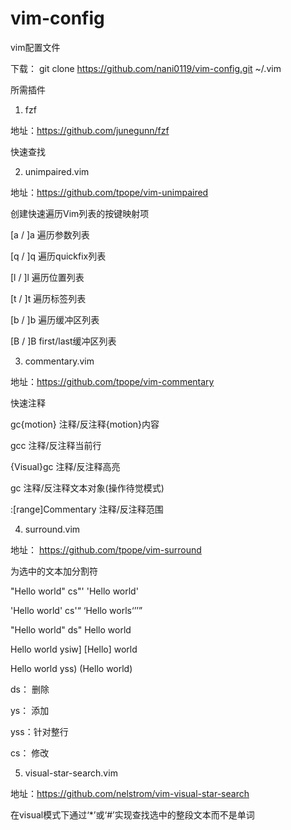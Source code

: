 # vim-config
vim配置文件


下载：
git clone https://github.com/nani0119/vim-config.git  ~/.vim


所需插件
1) fzf 

地址：https://github.com/junegunn/fzf

快速查找


2) unimpaired.vim

地址：https://github.com/tpope/vim-unimpaired

创建快速遍历Vim列表的按键映射项

[a / ]a   遍历参数列表

[q / ]q   遍历quickfix列表

[l / ]l   遍历位置列表

[t / ]t   遍历标签列表

[b / ]b   遍历缓冲区列表

[B / ]B   first/last缓冲区列表



3) commentary.vim

地址：https://github.com/tpope/vim-commentary

快速注释

gc{motion}           注释/反注释{motion}内容

gcc                  注释/反注释当前行

{Visual}gc           注释/反注释高亮

gc                   注释/反注释文本对象(操作待觉模式)

:[range]Commentary   注释/反注释范围

4) surround.vim

地址： https://github.com/tpope/vim-surround

为选中的文本加分割符

"Hello world"      cs"'          'Hello world'

'Hello world'      cs'<q>        <q>Hello worls<q>

"Hello world"      ds"           Hello world

Hello world        ysiw]         [Hello] world

Hello world        yss)          (Hello world)

ds： 删除

ys： 添加

yss：针对整行

cs： 修改


5) visual-star-search.vim

地址：https://github.com/nelstrom/vim-visual-star-search

在visual模式下通过‘\*’或‘#’实现查找选中的整段文本而不是单词
